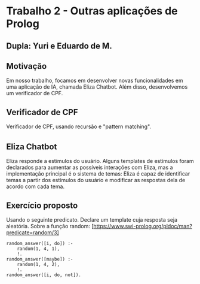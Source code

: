# Trabalho 2 - Outras aplicações de Prolog

## Dupla: Yuri e Eduardo de M.

## Motivação

Em nosso trabalho, focamos em desenvolver novas funcionalidades em uma aplicação de IA, chamada Eliza Chatbot. Além disso, desenvolvemos um verificador de CPF.

## Verificador de CPF

Verificador de CPF, usando recursão e "pattern matching".

###### 

## Eliza Chatbot

Eliza responde a estímulos do usuário. Alguns templates de estímulos foram declarados para aumentar as possíveis interações com Eliza, mas a implementação principal é o sistema de temas: Eliza é capaz de identificar temas a partir dos estímulos do usuário e modificar as respostas dela de acordo com cada tema.

## Exercício proposto

Usando o seguinte predicato. Declare um template cuja resposta seja aleatória.
Sobre a função random: [https://www.swi-prolog.org/pldoc/man?predicate=random/3]
```
random_answer([i, do]) :-
    random(1, 4, 1),
    !.
random_answer([maybe]) :-
    random(1, 4, 2),
    !.
random_answer([i, do, not]).
```
